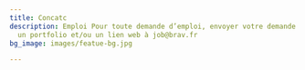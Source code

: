 ```yaml
---
title: Concatc
description: Emploi Pour toute demande d’emploi, envoyer votre demande en joignant
  un portfolio et/ou un lien web à job@brav.fr
bg_image: images/featue-bg.jpg

---
```

